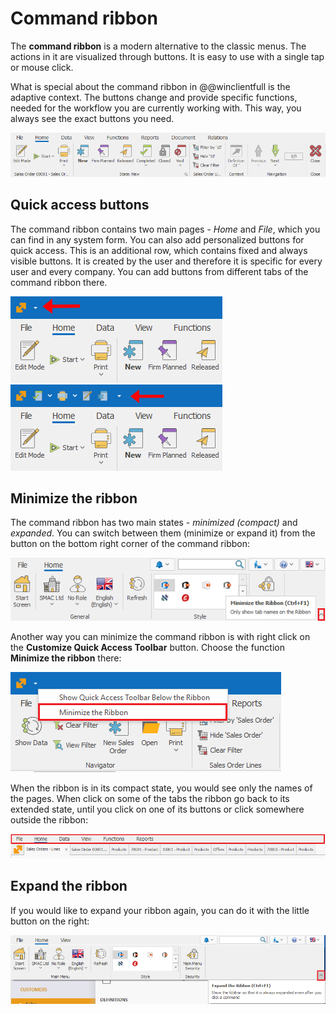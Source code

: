 # Command ribbon 

The <b>command ribbon</b> is a modern alternative to the classic menus. The actions in it are visualized through buttons. It is easy to use with a single tap or mouse click. 

What is special about the command ribbon in @@winclientfull is the adaptive context. The buttons change and provide specific functions, needed for the workflow you are currently working with. This way, you always see the exact buttons you need.
 
![The command ribbon](pictures/command-ribbon.png)

## Quick access buttons

The command ribbon contains two main pages - *Home* and *File*, which you can find in any system form. You can also add personalized buttons for quick access. This is an additional row, which contains fixed and always visible buttons. It is created by the user and therefore it is specific for every user and every company. You can add buttons from different tabs of the command ribbon there.

![Command ribbon home](pictures/ribbon-home.png)     ![Command ribbon file](pictures/ribbon-file.png) 

## Minimize the ribbon

The command ribbon has two main states - *minimized (compact)* and *expanded*. You can switch between them (minimize or expand it) from the button on the bottom right corner of the command ribbon:
 
![Minimize the ribbon with a button](pictures/minimize-ribbon-button.png) 

Another way you can minimize the command ribbon is with right click on the **Customize Quick Access Toolbar** button. Choose the function <b>Minimize the ribbon</b> there:

![Minimize the ribbon with an action](pictures/minimize-ribbon-action.png) 

When the ribbon is in its compact state, you would see only the names of the pages. When click on some of the tabs the ribbon go back to its extended state, until you click on one of its buttons or click somewhere outside the ribbon:

![Minimized ribbon](pictures/minimized-ribbon.png) 

## Expand the ribbon 

If you would like to expand your ribbon again, you can do it with the little button on the right:

![Expand the ribbon](pictures/expand-ribbon.png) 
